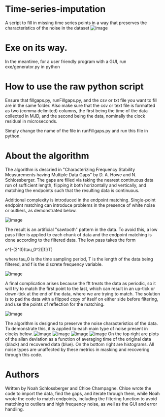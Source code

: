 # Time-series-imputation
A script to fill in missing time series points in a way that preserves the characteristics of the noise in the dataset
![image](https://user-images.githubusercontent.com/39776793/132546232-6f5c83db-d535-44ee-8dcf-b70481f8d5b8.png)

# Exe on its way. 
In the meantime, for a user friendly program with a GUI, run  exe/generator.py in python

# How to use the raw python script

Ensure that fillgaps.py, runFillgaps.py, and the csv or txt file you want to fill are in the same folder. 
Also make sure that the csv or text file is formatted as two (comma delimited) columns, the first being the time of the data collected in MJD, and the second being the data, nominally the clock residual in microseconds.

Simply change the name of the file in runFillgaps.py and run this file in python.

# About the algorithm
The algorithm is descried in "Characterizing Frequency Stability Measurements having Multiple Data Gaps" by D. A. Howe and N. Schlossberger.
The gaps are filled via taking the nearest continuous data run of sufficient length, flipping it both horizontally and vertically, and matching the endpoints such that the resulting data is continuous.

Additional complexity is introduced in the endpoint matching.  Single-point endpoint matching can introduce problems in the presence of white noise or outliers, as demonstrated below.

![image](https://user-images.githubusercontent.com/39776793/132553326-19be783c-da27-4445-8b4c-98b9e859d055.png)

The result is an artificial "sawtooth" pattern in the data. To avoid this, a low pass filter is applied to each chunk of data and the endpoint matching is done according to the filtered data. The low pass takes the form

e^(-(2^3)(tau_0^2)|f|/T)

where tau_0 is the time sampling period, T is the length of the data being filtered, and f is the discrete frequency variable.

![image](https://user-images.githubusercontent.com/39776793/132553213-358285a6-65dd-4c16-8ad0-40e3470b984a.png)


A final complication arises because the fft treats the data as periodic, so it will try to match the first point to the last, which can result in an up-tick or down-tick at the end of the data, where we are trying to match. The solution is to pad the data with a flipped copy of itself on either side before filtering, and use the points of reflection for the matching.

![image](https://user-images.githubusercontent.com/39776793/132553286-23cb80fa-73fa-4a8d-87dc-11b23307b7e7.png)

The algorithm is designed to preserve the noise characteristics of the data. To demonstrate this, it is applied to each main type of noise present in clocks below.
![image](https://user-images.githubusercontent.com/39776793/132937067-cf3838cb-cad7-4db3-a329-350d41ce05aa.png)
![image](https://user-images.githubusercontent.com/39776793/132937061-a0306390-52e8-4db9-994b-a7e00cfdc45b.png)
![image](https://user-images.githubusercontent.com/39776793/132937075-d98c8417-16c1-411c-ad52-f2fb50995a53.png)
![image](https://user-images.githubusercontent.com/39776793/132937084-2ec95a38-7005-48fc-8458-59e8bb3fa806.png)
On the top right are plots of the allan deviation as a function of averaging time of the original data (black) and recovered data (blue). On the bottom right are histograms. All noise types are unaffected by these metrics in masking and recovering through this code.

# Authors
Written by Noah Schlossberger and Chloe Champagne. Chloe wrote the code to import the data, find the gaps, and iterate through them, while Noah wrote the code to match endpoints, including the filtering function to avoid matching to outliers and high frequency noise, as well as the GUI and error handling.
